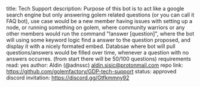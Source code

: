 title: Tech Support
description: Purpose of this bot is to act like a google search engine but only answering golem related questions (or you can call it FAQ bot),
use case would be a new member having issues with setting up a node, or running something on golem, where community warriors or any other members would run
the command "!answer [question]", where the bot will using some keyword logic find a answer to the question proposed, and display it with a nicely formated embed.
Databsae where bot will pull questions/answers would be filled over time, whenever a question with no answers occurres. (from start there will be 50/100 questions)
requirements read: yes
author: Aldin (@adnssc) <aldin.sisic@protonmail.com>
repo link: https://github.com/golemfactory/GDP-tech-support
status: approved
discord invitation: https://discord.gg/Gtfkmmny92
